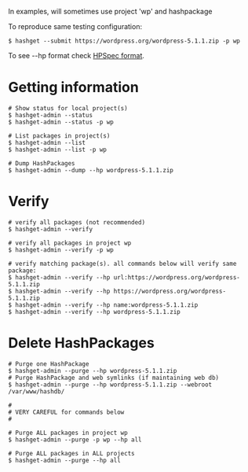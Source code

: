 In examples, will sometimes use project 'wp' and hashpackage

To reproduce same testing configuration:
```
$ hashget --submit https://wordpress.org/wordpress-5.1.1.zip -p wp
```
To see --hp format check [HPSpec format](hpspec).

# Getting information
```shell
# Show status for local project(s)
$ hashget-admin --status 
$ hashget-admin --status -p wp

# List packages in project(s)
$ hashget-admin --list 
$ hashget-admin --list -p wp

# Dump HashPackages
$ hashget-admin --dump --hp wordpress-5.1.1.zip
```

# Verify
```shell
# verify all packages (not recommended)
$ hashget-admin --verify

# verify all packages in project wp 
$ hashget-admin --verify -p wp

# verify matching package(s). all commands below will verify same package: 
$ hashget-admin --verify --hp url:https://wordpress.org/wordpress-5.1.1.zip
$ hashget-admin --verify --hp https://wordpress.org/wordpress-5.1.1.zip
$ hashget-admin --verify --hp name:wordpress-5.1.1.zip
$ hashget-admin --verify --hp wordpress-5.1.1.zip

```

# Delete HashPackages
```shell
# Purge one HashPackage
$ hashget-admin --purge --hp wordpress-5.1.1.zip
# Purge HashPackage and web symlinks (if maintaining web db)
$ hashget-admin --purge --hp wordpress-5.1.1.zip --webroot /var/www/hashdb/

#
# VERY CAREFUL for commands below
#

# Purge ALL packages in project wp
$ hashget-admin --purge -p wp --hp all

# Purge ALL packages in ALL projects
$ hashget-admin --purge --hp all
```
